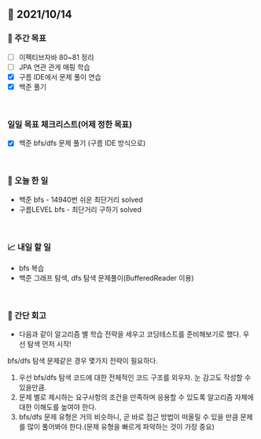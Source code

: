 ## 📅 2021/10/14


### 👏 주간 목표
- [ ] 이펙티브자바 80~81 정리
- [ ] JPA 연관 관게 매핑 학습
- [x] 구름 IDE에서 문제 풀이 연습
- [x] 백준 풀기

<br/>

### 일일 목표 체크리스트(어제 정한 목표)

- [x] 백준 bfs/dfs 문제 풀기 (구름 IDE 방식으로)

<br/>

### 💯 오늘 한 일

- 백준 bfs - 14940번 쉬운 최단거리 solved
- 구름LEVEL bfs - 최단거리 구하기 solved


<br/>

### 📈 내일 할 일

- bfs 복습
- 백준 그래프 탐색, dfs 탐색 문제풀이(BufferedReader 이용)

<br/>

### 🤔 간단 회고

- 다음과 같이 알고리즘 별 학습 전략을 세우고 코딩테스트를 준비해보기로 했다. 우선 탐색 먼저 시작!
  
bfs/dfs 탐색 문제같은 경우 몇가지 전략이 필요하다.
  
  1. 우선 bfs/dfs 탐색 코드에 대한 전체적인 코드 구조를 외우자. 눈 감고도 작성할 수 있을만큼.
  2. 문제 별로 제시하는 요구사항의 조건을 만족하며 응용할 수 있도록 알고리즘 자체에 대한 이해도를 높여야 한다.
  3. bfs/dfs 문제 유형은 거의 비슷하니, 곧 바로 접근 방법이 떠올릴 수 있을 만큼 문제를 많이 풀어봐야 한다.(문제 유형을 빠르게 파악하는 것이 가장 중요)

